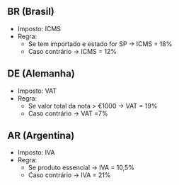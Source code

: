 ## BR (Brasil)
- Imposto: ICMS
- Regra:
    - Se tem importado e estado for SP -> ICMS = 18%
    - Caso contrário -> ICMS = 12%

## DE (Alemanha)
- Imposto: VAT
- Regra:
    - Se valor total da nota > €1000 -> VAT = 19%
    - Caso contrário -> VAT =7%

## AR (Argentina)
- Imposto: IVA
- Regra:
    - Se produto essencial -> IVA = 10,5%
    - Caso contrário -> IVA = 21%